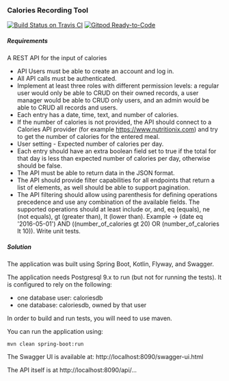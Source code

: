 ### Calories Recording Tool

[![Build Status on Travis CI](https://travis-ci.org/abstratt/sandbox.svg?branch=calories)](https://travis-ci.org/abstratt/sandbox)
[![Gitpod Ready-to-Code](https://img.shields.io/badge/Gitpod-Ready--to--Code-blue?logo=gitpod)](https://gitpod.io/#https://github.com/abstratt/sandbox/tree/calories) 

##### Requirements

A REST API for the input of calories

* API Users must be able to create an account and log in.
* All API calls must be authenticated.
* Implement at least three roles with different permission levels: a regular user would only be able to CRUD on their owned records, a user manager would be able to CRUD only users, and an admin would be able to CRUD all records and users.
* Each entry has a date, time, text, and number of calories.
* If the number of calories is not provided, the API should connect to a Calories API provider (for example https://www.nutritionix.com) and try to get the number of calories for the entered meal.
* User setting - Expected number of calories per day.
* Each entry should have an extra boolean field set to true if the total for that day is less than expected number of calories per day, otherwise should be false.
* The API must be able to return data in the JSON format.
* The API should provide filter capabilities for all endpoints that return a list of elements, as well should be able to support pagination.
* The API filtering should allow using parenthesis for defining operations precedence and use any combination of the available fields. The supported operations should at least include or, and, eq (equals), ne (not equals), gt (greater than), lt (lower than). Example -> (date eq '2016-05-01') AND ((number_of_calories gt 20) OR (number_of_calories lt 10)).
Write unit tests.

##### Solution

The application was built using Spring Boot, Kotlin, Flyway, and Swagger.

The application needs Postgresql 9.x to run (but not for running the tests). It is configured to rely on the following:
- one database user: caloriesdb
- one database: caloriesdb, owned by that user

In order to build and run tests, you will need to use maven.

You can run the application using:

```mvn clean spring-boot:run```

The Swagger UI is available at: http://localhost:8090/swagger-ui.html

The API itself is at http://localhost:8090/api/...
